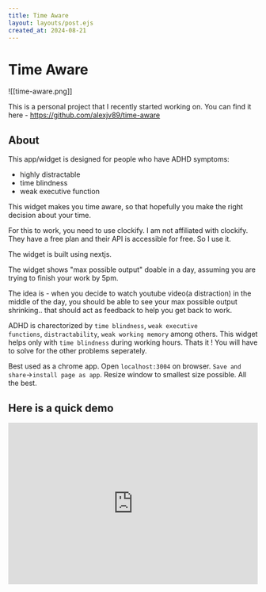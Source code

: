 ```yaml
---
title: Time Aware
layout: layouts/post.ejs
created_at: 2024-08-21
---
```

# Time Aware

![[time-aware.png]]

This is a personal project that I recently started working on. You can find it here - https://github.com/alexjv89/time-aware
## About

This app/widget is designed for people who have ADHD symptoms:

- highly distractable
- time blindness
- weak executive function

This widget makes you time aware, so that hopefully you make the right decision about your time.

For this to work, you need to use clockify. I am not affiliated with clockify. They have a free plan and their API is accessible for free. So I use it.

The widget is built using nextjs.

The widget shows "max possible output" doable in a day, assuming you are trying to finish your work by 5pm.

The idea is - when you decide to watch youtube video(a distraction) in the middle of the day, you should be able to see your max possible output shrinking.. that should act as feedback to help you get back to work.

ADHD is charectorized by `time blindness`, `weak executive functions`, `distractability`, `weak working memory` among others. This widget helps only with `time blindness` during working hours. Thats it ! You will have to solve for the other problems seperately.

Best used as a chrome app. Open `localhost:3004` on browser. `Save and share`->`install page as app`. Resize window to smallest size possible. All the best.

## Here is a quick demo
<div style="position: relative; padding-bottom: 64.5933014354067%; height: 0;"><iframe src="https://www.loom.com/embed/519e4a0c1b1f4916aa1e5013b939fd87?sid=ad508fce-d32c-4b7b-9b4d-7bb960eb46b2" frameborder="0" webkitallowfullscreen mozallowfullscreen allowfullscreen style="position: absolute; top: 0; left: 0; width: 100%; height: 100%;"></iframe></div>
